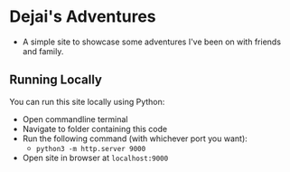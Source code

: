 # Dejai's Adventures

* A simple site to showcase some adventures I've been on with friends and family. 

## Running Locally
You can run this site locally using Python: 

* Open commandline terminal 
* Navigate to folder containing this code
* Run the following command (with whichever port you want): 
	* `python3 -m http.server 9000`
* Open site in browser at `localhost:9000` 